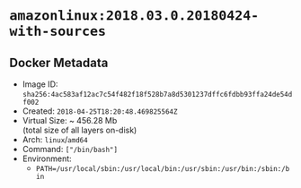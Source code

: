 # `amazonlinux:2018.03.0.20180424-with-sources`

## Docker Metadata

- Image ID: `sha256:4ac583af12ac7c54f482f18f528b7a8d5301237dffc6fdbb93ffa24de54df002`
- Created: `2018-04-25T18:20:48.469825564Z`
- Virtual Size: ~ 456.28 Mb  
  (total size of all layers on-disk)
- Arch: `linux`/`amd64`
- Command: `["/bin/bash"]`
- Environment:
  - `PATH=/usr/local/sbin:/usr/local/bin:/usr/sbin:/usr/bin:/sbin:/bin`
